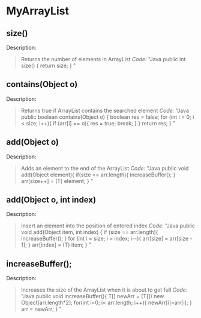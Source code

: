 # MyArrayList
## size()
Description:
>Returns the number of elements in ArrayList
<em>Code:</em>
"Java
public int size() {
        return size;
    }
"

## contains(Object o)
Description:
>Returns true if ArrayList contains the searched element
<em>Code:</em>
"Java
public boolean contains(Object o) {
        boolean res = false;
        for (int i = 0; i < size; i++){
            if (arr[i] == o){
                res = true;
                break;
            }
        }
        return res;
    }
"

## add(Object o)
Description:
>Adds an element to the end of the ArrayList
<em>Code:</em>
"Java
public void add(Object element){
        if(size == arr.length){
            increaseBuffer();
        }
        arr[size++] = (T) element;
    }
"

## add(Object o, int index)
Description:
>Insert an element into the position of entered index
<em>Code:</em>
"Java
public void add(Object item, int index) {
        if (size == arr.length){
            increaseBuffer();
        }
        for (int i = size; i > index; i--){
            arr[size] = arr[size - 1];
        }
        arr[index] = (T) item;
    }
"

## increaseBuffer();
Description:
>Increases the size of the ArrayList when it is about to get full
<em>Code:</em>
"Java
public void increaseBuffer(){
        T[] newArr = (T[]) new Object[arr.length*2];
        for(int i=0; i< arr.length; i++){
            newArr[i]=arr[i];
        }
        arr = newArr;
    }
"
